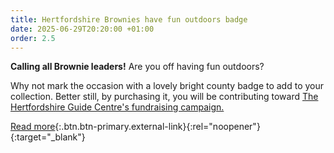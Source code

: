 ```yaml
---
title: Hertfordshire Brownies have fun outdoors badge
date: 2025-06-29T20:20:00 +01:00
order: 2.5
---
```

**Calling all Brownie leaders!** Are you off having fun outdoors?

Why not mark the occasion with a lovely bright county badge to add to your collection. Better still, by purchasing it, you will be contributing toward [The Hertfordshire Guide Centre's fundraising campaign.](/about-us/county-centre/fundraising/)

[Read more](https://forms.office.com/pages/responsepage.aspx?id=3yob_CzTykeMNWNnWM6Owcg2wzmjm45Mliv78_mHDTZUNDdBWkZRUEdTV0tGM1ZEUkVNNFhQUk44Uy4u&fbclid=IwQ0xDSwK_gL5leHRuA2FlbQIxMQABHmfmKhcex3KOi9nemKQvE_XUmhy5lwHgtWSe0b2bMMLThpVijtUGnmBoIEAR_aem_AhaIBAbcGh710A9ifUI6bw&route=shorturl){:.btn.btn-primary.external-link}{:rel="noopener"}{:target="_blank"}
